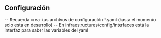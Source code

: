 ## Configuración
-- Recuerda crear tus archivos de configuración *.yaml (hasta el momento solo esta en desarrollo)
-- En infraestructures/config/interfaces está la interfaz para saber las variables del yaml